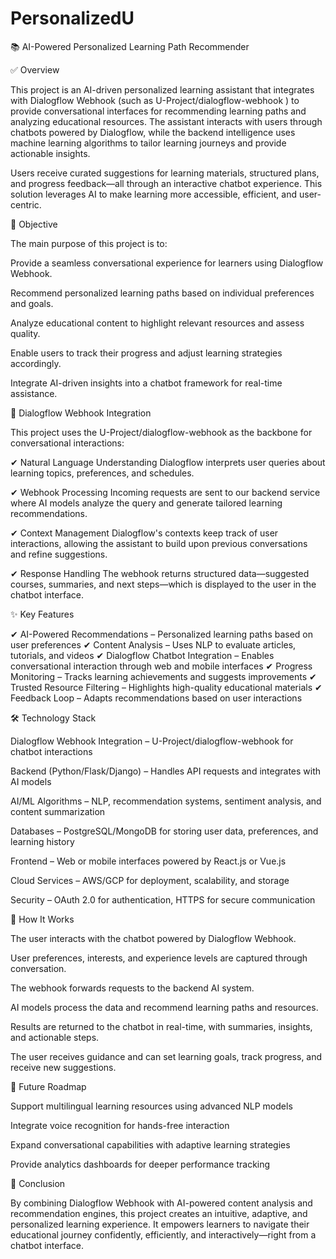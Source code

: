 # PersonalizedU
📚 AI-Powered Personalized Learning Path Recommender

✅ Overview

This project is an AI-driven personalized learning assistant that integrates with Dialogflow Webhook (such as U-Project/dialogflow-webhook
) to provide conversational interfaces for recommending learning paths and analyzing educational resources. The assistant interacts with users through chatbots powered by Dialogflow, while the backend intelligence uses machine learning algorithms to tailor learning journeys and provide actionable insights.

Users receive curated suggestions for learning materials, structured plans, and progress feedback—all through an interactive chatbot experience. This solution leverages AI to make learning more accessible, efficient, and user-centric.

🎯 Objective

The main purpose of this project is to:

Provide a seamless conversational experience for learners using Dialogflow Webhook.

Recommend personalized learning paths based on individual preferences and goals.

Analyze educational content to highlight relevant resources and assess quality.

Enable users to track their progress and adjust learning strategies accordingly.

Integrate AI-driven insights into a chatbot framework for real-time assistance.

📲 Dialogflow Webhook Integration

This project uses the U-Project/dialogflow-webhook as the backbone for conversational interactions:

✔ Natural Language Understanding
Dialogflow interprets user queries about learning topics, preferences, and schedules.

✔ Webhook Processing
Incoming requests are sent to our backend service where AI models analyze the query and generate tailored learning recommendations.

✔ Context Management
Dialogflow's contexts keep track of user interactions, allowing the assistant to build upon previous conversations and refine suggestions.

✔ Response Handling
The webhook returns structured data—suggested courses, summaries, and next steps—which is displayed to the user in the chatbot interface.

✨ Key Features

✔ AI-Powered Recommendations – Personalized learning paths based on user preferences
✔ Content Analysis – Uses NLP to evaluate articles, tutorials, and videos
✔ Dialogflow Chatbot Integration – Enables conversational interaction through web and mobile interfaces
✔ Progress Monitoring – Tracks learning achievements and suggests improvements
✔ Trusted Resource Filtering – Highlights high-quality educational materials
✔ Feedback Loop – Adapts recommendations based on user interactions

🛠 Technology Stack

Dialogflow Webhook Integration – U-Project/dialogflow-webhook
 for chatbot interactions

Backend (Python/Flask/Django) – Handles API requests and integrates with AI models

AI/ML Algorithms – NLP, recommendation systems, sentiment analysis, and content summarization

Databases – PostgreSQL/MongoDB for storing user data, preferences, and learning history

Frontend – Web or mobile interfaces powered by React.js or Vue.js

Cloud Services – AWS/GCP for deployment, scalability, and storage

Security – OAuth 2.0 for authentication, HTTPS for secure communication

📂 How It Works

The user interacts with the chatbot powered by Dialogflow Webhook.

User preferences, interests, and experience levels are captured through conversation.

The webhook forwards requests to the backend AI system.

AI models process the data and recommend learning paths and resources.

Results are returned to the chatbot in real-time, with summaries, insights, and actionable steps.

The user receives guidance and can set learning goals, track progress, and receive new suggestions.

🚀 Future Roadmap

Support multilingual learning resources using advanced NLP models

Integrate voice recognition for hands-free interaction

Expand conversational capabilities with adaptive learning strategies

Provide analytics dashboards for deeper performance tracking

📌 Conclusion

By combining Dialogflow Webhook with AI-powered content analysis and recommendation engines, this project creates an intuitive, adaptive, and personalized learning experience. It empowers learners to navigate their educational journey confidently, efficiently, and interactively—right from a chatbot interface.
